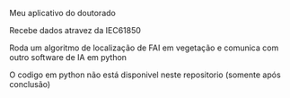 Meu aplicativo do doutorado

Recebe dados atravez da IEC61850 

Roda um algoritmo de localização de FAI em vegetação e comunica com outro software de IA em python

O codigo em python não está disponivel neste repositorio (somente após conclusão)
